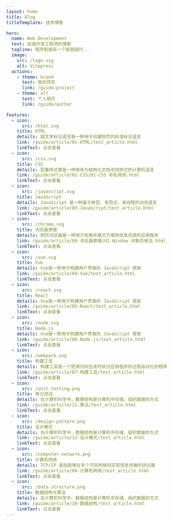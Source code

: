 ```yaml
---
layout: home
title: Blog
titleTemplate: 技术博客

hero:
  name: Web Development
  text: 前端开发工程师的博客
  tagline: 程序和我有一个能跑就行...
  image:
    src: /logo.svg
    alt: Vitepress
  actions:
    - theme: brand
      text: 我的项目
      link: /guide/project
    - theme: alt
      text: 个人简历
      link: /guide/author

features:
  - icon:
      src: /html.svg
    title: HTML
    details: 超文本标记语言是一种用于创建网页的标准标记语言
    link: /guide/article/01-HTML/test_article.html
    linkText: 点击查看
  - icon:
      src: /css.svg
    title: CSS
    details: 层叠样式表是一种用来为结构化文档添加样式的计算机语言
    link: /guide/article/02-CSS/01-CSS 命名规则.html
    linkText: 点击查看
  - icon:
      src: /javascript.svg
    title: JavaScript
    details: JavaScript 是一种基于原型、多范式、单线程的动态语言
    link: /guide/article/03-JavaScript/test_article.html
    linkText: 点击查看
  - icon:
      src: /chrome.svg
    title: 浏览器原理
    details: 网页浏览器是一种用于检索并展示万维网信息资源的应用程序
    link: /guide/article/09-浏览器原理/01-Window 对象的用法.html
    linkText: 点击查看
  - icon:
      src: /vue.svg
    title: Vue
    details: Vue是一款用于构建用户界面的 JavaScript 框架
    link: /guide/article/04-Vue/test_article.html
    linkText: 点击查看
  - icon:
      src: /react.svg
    title: React
    details: Vue是一款用于构建用户界面的 JavaScript 框架
    link: /guide/article/05-React/test_article.html
    linkText: 点击查看
  - icon:
      src: /node.svg
    title: Node.js
    details: Vue是一款用于构建用户界面的 JavaScript 框架
    link: /guide/article/06-Node.js/test_article.html
    linkText: 点击查看
  - icon:
      src: /webpack.svg
    title: 构建工具
    details: 构建工具是一个把源代码生成可执行应用程序的过程自动化的程序
    link: /guide/article/07-构建工具/test_article.html
    linkText: 点击查看
  - icon:
      src: /unit-testing.png
    title: 单元测试
    details: 在计算机科学中，数据结构是计算机中存储、组织数据的方式
    link: /guide/article/11-算法/test_article.html
    linkText: 点击查看
  - icon:
      src: /design-pattern.png
    title: 设计模式
    details: 在计算机科学中，数据结构是计算机中存储、组织数据的方式
    link: /guide/article/12-设计模式/test_article.html
    linkText: 点击查看
  - icon:
      src: /computer-network.png
    title: 计算机网络
    details: TCP/IP 是指能够在多个不同网络间实现信息传输的协议簇
    link: /guide/article/08-计算机网络/test_article.html
    linkText: 点击查看
  - icon:
      src: /data-structure.png
    title: 数据结构与算法
    details: 在计算机科学中，数据结构是计算机中存储、组织数据的方式
    link: /guide/article/10-数据结构/test_article.html
    linkText: 点击查看
---
```

